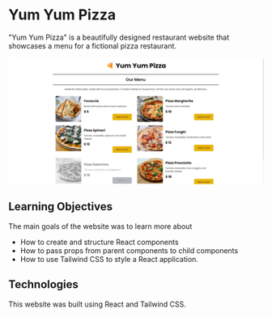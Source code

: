 # Yum Yum Pizza
"Yum Yum Pizza" is a beautifully designed restaurant website that showcases a menu for a fictional pizza restaurant. 

![Preview of the website](./preview.jpg)

## Learning Objectives
The main goals of the website was to learn more about
 - How to create and structure React components 
 - How to pass props from parent components to child components
 - How to use Tailwind CSS to style a React application.

## Technologies
This website was built using React and Tailwind CSS.